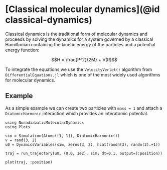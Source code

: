 # [Classical molecular dynamics](@id classical-dynamics)

Classical dynamics is the traditional form of molecular dynamics and proceeds
by solving the dynamics for a system governed by a classical Hamiltonian containing
the kinetic energy of the particles and a potential energy function:

```math
H = \frac{P^2}{2M} + V(R)
```

To integrate the equations we use the `VelocityVerlet()` algorithm from
`DifferentialEquations.jl` which is one of the most widely used
algorithms for molecular dynamics.

## Example

As a simple example we can create two particles with `mass = 1` and attach a `DiatomicHarmonic` interaction which provides an interatomic potential.

```@example
using NonadiabaticMolecularDynamics
using Plots

sim = Simulation(Atoms([1, 1]), DiatomicHarmonic())
v = rand(3, 2)
u0 = DynamicsVariables(sim, zeros(3, 2), hcat(randn(3), randn(3).+1))

traj = run_trajectory(u0, (0.0, 1e2), sim; dt=0.1, output=(:position))

plot(traj, :position)
```
